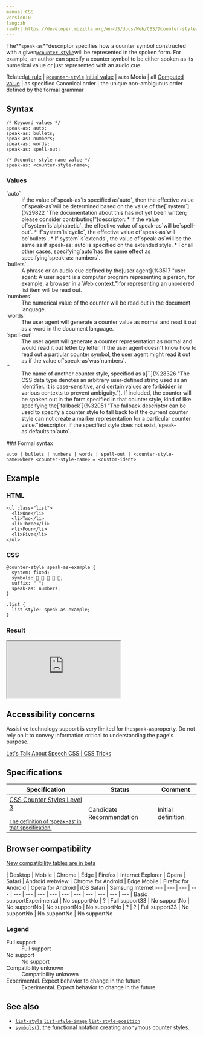 ```yaml
---
manual:CSS
version:0
lang:zh
rawUrl:https://developer.mozilla.org/en-US/docs/Web/CSS/@counter-style/speak-as
---
```






The**`speak-as`**descriptor specifies how a counter symbol constructed with a given[`@counter-style`](%4442 "The @counter-style CSS at-rule lets you define counter styles that are not part of the predefined set of styles. An @counter-style rule defines how to convert a counter value into a string representation.")will be represented in the spoken form. For example, an author can specify a counter symbol to be either spoken as its numerical value or just represented with an audio cue.


Related[at-rule](%4443 "") | [`@counter-style`](%4442 "The @counter-style CSS at-rule lets you define counter styles that are not part of the predefined set of styles. An @counter-style rule defines how to convert a counter value into a string representation.") 
[Initial value](%28552 "") | `auto` 
Media | all 
[Computed value](%28556 "") | as specified 
Canonical order | the unique non-ambiguous order defined by the formal grammar 


## Syntax<a name="Syntax"></a>

```
/* Keyword values */
speak-as: auto;
speak-as: bullets;
speak-as: numbers;
speak-as: words;
speak-as: spell-out;

/* @counter-style name value */
speak-as: <counter-style-name>;
```

### Values<a name="Values"></a>
<dl><dt id=''>`auto`</dt><dd>If the value of`speak-as`is specified as`auto`, then the effective value of`speak-as`will be determined based on the value of the[`system`](%29822 "The documentation about this has not yet been written; please consider contributing!")descriptor:
* If the value of`system`is`alphabetic`, the effective value of`speak-as`will be`spell-out`.
* If`system`is`cyclic`, the effective value of`speak-as`will be`bullets`.
* If`system`is`extends`, the value of`speak-as`will be the same as if`speak-as: auto`is specified on the extended style.
* For all other cases, specifying`auto`has the same effect as specifying`speak-as: numbers`.
</dd><dt id=''>`bullets`</dt><dd>A phrase or an audio cue defined by the[user agent](%3517 "user agent: A user agent is a computer program representing a person, for example, a browser in a Web context.")for representing an unordered list item will be read out.</dd><dt id=''>`numbers`</dt><dd>The numerical value of the counter will be read out in the document language.</dd><dt id=''>`words`</dt><dd>The user agent will generate a counter value as normal and read it out as a word in the document language.</dd><dt id=''>`spell-out`</dt><dd>The user agent will generate a counter representation as normal and would read it out letter by letter. If the user agent doesn&#39;t know how to read out a partiular counter symbol, the user agent might read it out as if the value of`speak-as`was`numbers`.</dd><dt id=''>`<counter-style-name>`</dt><dd>The name of another counter style, specified as a[`<custom-ident>`](%28326 "The <custom-ident> CSS data type denotes an arbitrary user-defined string used as an identifier. It is case-sensitive, and certain values are forbidden in various contexts to prevent ambiguity."). If included, the counter will be spoken out in the form specified in that counter style, kind of like specifying the[`fallback`](%32051 "The fallback descriptor can be used to specify a counter style to fall back to if the current counter style can not create a marker representation for a particular counter value.")descriptor. If the specified style does not exist,`speak-as`defaults to`auto`.</dd></dl>
### Formal syntax<a name="Formal_syntax"></a>

```
auto | bullets | numbers | words | spell-out | <counter-style-name>where <counter-style-name> = <custom-ident>
```

## Example<a name="Example"></a>

### HTML<a name="HTML"></a>

```
<ul class="list">
  <li>One</li>
  <li>Two</li>
  <li>Three</li>
  <li>Four</li>
  <li>Five</li>
</ul>
```

### CSS<a name="CSS"></a>

```
@counter-style speak-as-example {
  system: fixed;
  symbols:     ;
  suffix: " ";
  speak-as: numbers;
}

.list {
  list-style: speak-as-example;    
}
```

### Result<a name="Result"></a>


<iframe src='https://mdn.mozillademos.org/en-US/docs/Web/CSS/@counter-style/speak-as$samples/Example?revision=1367949' width='null' height='null'></iframe>



## Accessibility concerns<a name="Accessibility_concerns"></a>


Assistive technology support is very limited for the`speak-as`property. Do not rely on it to convey information critical to understanding the page&#39;s purpose.



[Let&#39;s Talk About Speech CSS | CSS Tricks](%32052 "")


## Specifications<a name="Specifications"></a>

Specification | Status | Comment 
 ---  |  ---  |  ---  | 
[CSS Counter Styles Level 3<br></br><small>The definition of &#39;speak-as&#39; in that specification.</small>](%32053 "") | Candidate Recommendation | Initial definition. 


## Browser compatibility<a name="Browser_compatibility"></a>




[New compatibility tables are in beta<i></i>](%3360 "")

 | <abbr>Desktop<i></i></abbr> | <abbr>Mobile<i></i></abbr> 
 | <abbr>Chrome<i></i></abbr> | <abbr>Edge<i></i></abbr> | <abbr>Firefox<i></i></abbr> | <abbr>Internet Explorer<i></i></abbr> | <abbr>Opera<i></i></abbr> | <abbr>Safari<i></i></abbr> | <abbr>Android webview<i></i></abbr> | <abbr>Chrome for Android<i></i></abbr> | <abbr>Edge Mobile<i></i></abbr> | <abbr>Firefox for Android<i></i></abbr> | <abbr>Opera for Android<i></i></abbr> | <abbr>iOS Safari<i></i></abbr> | <abbr>Samsung Internet<i></i></abbr> 
 ---  |  ---  |  ---  |  ---  |  ---  |  ---  |  ---  |  ---  |  ---  |  ---  |  ---  |  ---  |  ---  |  ---  | 
Basic support<abbr>Experimental<i></i></abbr> | <abbr>No support</abbr>No | <abbr>?</abbr> | <abbr>Full support</abbr>33 | <abbr>No support</abbr>No | <abbr>No support</abbr>No | <abbr>No support</abbr>No | <abbr>No support</abbr>No | <abbr>?</abbr> | <abbr>?</abbr> | <abbr>Full support</abbr>33 | <abbr>No support</abbr>No | <abbr>No support</abbr>No | <abbr>No support</abbr>No 


### Legend<a name="Legend"></a>
<dl><dt id=''><abbr>Full support</abbr></dt><dd>Full support</dd><dt id=''><abbr>No support</abbr></dt><dd>No support</dd><dt id=''><abbr>Compatibility unknown</abbr></dt><dd>Compatibility unknown</dd><dt id=''><abbr>Experimental. Expect behavior to change in the future.<i></i></abbr></dt><dd>Experimental. Expect behavior to change in the future.</dd></dl>





## See also<a name="See_also"></a>

* [`list-style`](%29824 "The list-style CSS property is a shorthand for setting the individual values that define how a list is displayed: list-style-type, list-style-image, and list-style-position."),[`list-style-image`](%29825 "The list-style-image CSS property specifies an image to be used as the list item marker. It is often more convenient to use the shorthand list-style."),[`list-style-position`](%29826 "The list-style-position CSS property specifies the position of the ::marker relative to a list item.")
* [`symbols()`](%29827 "The documentation about this has not yet been written; please consider contributing!"), the functional notation creating anonymous counter styles.



